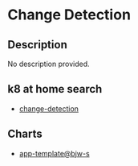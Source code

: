 # Change Detection

## Description

No description provided.

## k8 at home search

- [change-detection](https://nanne.dev/k8s-at-home-search/#/change-detection)

## Charts

- [app-template@bjw-s](https://bjw-s.github.io/helm-charts/)
